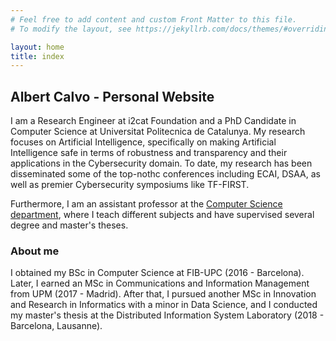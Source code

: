 ```yaml
---
# Feel free to add content and custom Front Matter to this file.
# To modify the layout, see https://jekyllrb.com/docs/themes/#overriding-theme-defaults

layout: home
title: index
---
```


## Albert Calvo - Personal Website
I am a Research Engineer at i2cat Foundation and a PhD Candidate in Computer Science at Universitat Politecnica de Catalunya. My research focuses on Artificial Intelligence, specifically on making Artificial Intelligence safe in terms of robustness and transparency and their applications in the Cybersecurity domain. To date, my research has been disseminated some of the top-nothc conferences including ECAI, DSAA, as well as premier Cybersecurity symposiums like TF-FIRST.

Furthermore, I am an assistant professor at the [Computer Science department](https://www.cs.upc.edu/en), where I teach different subjects and have supervised several degree and master's theses.

### About me
I obtained my BSc in Computer Science at FIB-UPC  (2016 - Barcelona). Later, I earned an MSc in Communications and Information Management from UPM (2017 - Madrid). After that, I pursued another MSc in Innovation and Research in Informatics with a minor in Data Science, and I conducted my master's thesis at the Distributed Information System Laboratory (2018 - Barcelona, Lausanne).
